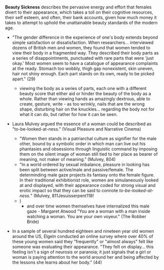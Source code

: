 **Beauty Sickness** describes the pervasive energy and effort that females divert to their appearance, which takes a toll on their cognitive resources, their self esteem, and often, their bank accounts, given how much money it takes to attempt to uphold the unattainable beauty standards of the modern age.

- "The gender difference in the experience of one's body extends beyond simple satisfaction or dissatisfaction. When researchers... interviewed dozens of British men and women, they found that women tended to view their body in a fragmented way. They described their body parts as a series of disappointments, punctuated with rare parts that were 'just okay.' Most women seem to have a catalogue of appearance complaints at the ready. Stomach too wobbly, thigh gap nonexistent, skin uneven, hair not shiny enough. Each part stands on its own, ready to be picked apart." (29)
	- viewing the body as a series of parts, each one with a different beauty score that either aid or hinder the beauty of the body as a whole. Rather than viewing hands as amazingly dextrous, able to create, gesture, write - as too wrinkly, nails that are the wrong shape, disturbing hair on the knuckles... regarding the body not for what it can do, but rather for how it can be seen.
	
- Laura Mulvey argued the essence of a woman could be described as "to-be-looked-at-ness." (Visual Pleasure and Narrative Cinema)
	- "Women then stands in a patriarchal culture as signifier for the male other, bound by a symbolic order in which man can live out his phantasies and obsessions through linguistic command by imposing them on the silent image of woman still tied to her place as bearer of meaning, not maker of meaning." (Mulvey, 804)
	- "In a world ordered by sexual imbalance, pleasure in looking has been split between active/male and passive/female. The determinding male gaze projects its fantasy onto the female figure. In their traditional exhibitionist role, women are simulaneously looked at and displayed, with their appearance coded for strong visual and erotic impact so that they can be said to connote *to-be-looked-at-ness.*" (Mulvey, 811Jesuisserpent118!
	- )
		- and over time women themselves have internalized this male gaze - Margaret Atwood "You are a woman with a man inside watching a woman. You are your own voyeur." (The Robber Bride)
- In a sample of several hundred eighteen and nineteen year old women around the US, Elgeln conducted an online survey where over 40% of these young women said they "frequently" or "almost always" felt like someone was evaluating their appearance. "They felt on display... this feeling isn't a sign of neurosis or paranoia; it just signals that a girl or woman is paying attention to the world around her and being affected by the lessons she learns about her body." (44)


